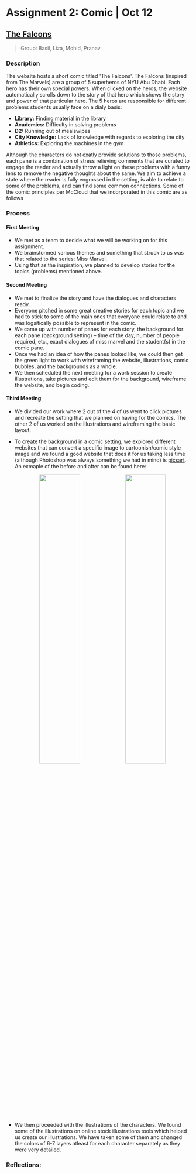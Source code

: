 # Assignment 2: Comic | Oct 12
## [The Falcons](https://sripranav9.github.io/CommunicationsLab/)

>Group: Basil, Liza, Mohid, Pranav

### Description
The website hosts a short comic titled 'The Falcons'. The Falcons (inspired from The Marvels) are a group of 5 superheros of NYU Abu Dhabi. Each hero has their own special powers. When clicked on the heros, the website automatically scrolls down to the story of that hero which shows the story and power of that particular hero. The 5 heros are responsible for different problems students usually face on a dialy basis:
  - **Library:** Finding material in the library
  - **Academics:** Difficulty in solving problems
  - **D2:** Running out of mealswipes
  - **City Knowledge:** Lack of knowledge with regards to exploring the city
  - **Athletics:** Exploring the machines in the gym

Although the characters do not exatly provide solutions to those problems, each pane is a combination of stress relieving comments that are curated to engage the reader and actually throw a light on these problems with a funny lens to remove the negative thoughts about the same. We aim to achieve a state where the reader is fully engrossed in the setting, is able to relate to some of the problems, and can find some common connections. Some of the comic principles per McCloud that we incorporated in this comic are as follows


### Process
#### First Meeting
- We met as a team to decide what we will be working on for this assignment. 
- We brainstormed various themes and something that struck to us was that related to the series: Miss Marvel.
- Using that as the inspiration, we planned to develop stories for the topics (problems) mentioned above.
#### Second Meeting
- We met to finalize the story and have the dialogues and characters ready.
- Everyone pitched in some great creative stories for each topic and we had to stick to some of the main ones that everyone could relate to and was logsitically possible to represent in the comic.
- We came up with number of panes for each story, the background for each pane (background setting) – time of the day, number of people required, etc., exact dialogues of miss marvel and the student(s) in the comic pane. 
- Once we had an idea of how the panes looked like, we could then get the green light to work with wireframing the website, illustrations, comic bubbles, and the backgrounds as a whole.
- We then scheduled the next meeting for a work session to create illustrations, take pictures and edit them for the background, wireframe the website, and begin coding. 
#### Third Meeting
- We divided our work where 2 out of the 4 of us went to click pictures and recreate the setting that we planned on having for the comics. The other 2 of us worked on the illustrations and wireframing the basic layout. 
- To create the background in a comic setting, we explored different websites that can convert a specific image to cartoonish/comic style image and we found a good website that does it for us taking less time (although Photoshop was always something we had in mind) is [picsart](https://picsart.com). An exmaple of the before and after can be found here:
  <p align="center"> <img src="https://user-images.githubusercontent.com/92122776/194942371-df2ce261-66d7-4128-be54-52ce6196683f.jpg" width=48% height=45%> <img src="https://user-images.githubusercontent.com/92122776/194942381-60e6466f-fbd2-458f-83ea-8ea181c4e6ef.jpg" width=48% height=45%>

- We then proceeded with the illustrations of the characters. We found some of the illustrations on online stock illustrations tools which helped us create our illustrations. We have taken some of them and changed the colors of 6-7 layers atleast for each character separately as they were very detailed. 

### Reflections:
